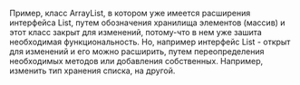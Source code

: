 Пример, класс ArrayList, в котором уже имеется расширения интерфейса List, путем обозначения хранилища элементов (массив)
и этот класс закрыт для изменений, потому-что в нем уже зашита необходимая функциональность.
Но, например интерфейс List - открыт для изменений и его можно расширить, путем переопределения необходимых методов или добавления собственных.
Например, изменить тип хранения списка, на другой.
